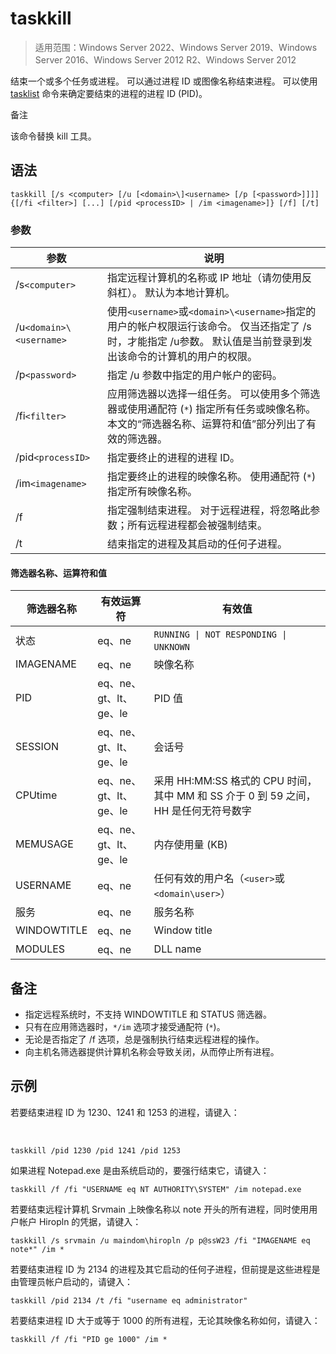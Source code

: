 # taskkill

> 适用范围：Windows Server 2022、Windows Server 2019、Windows Server 2016、Windows Server 2012 R2、Windows Server 2012

结束一个或多个任务或进程。 可以通过进程 ID 或图像名称结束进程。 可以使用 [tasklist](https://learn.microsoft.com/zh-cn/windows-server/administration/windows-commands/tasklist) 命令来确定要结束的进程的进程 ID (PID)。

 备注

该命令替换 kill 工具。

## 语法

```
taskkill [/s <computer> [/u [<domain>\]<username> [/p [<password>]]]] {[/fi <filter>] [...] [/pid <processID> | /im <imagename>]} [/f] [/t]
```

### 参数

|参数|说明|
| --------| --------------------------------------------------------------------------------------------------------------------------------------------------|
|/s`<computer>`​|指定远程计算机的名称或 IP 地址（请勿使用反斜杠）。 默认为本地计算机。|
|/u`<domain>\<username>`​|使用`<username>`​或`<domain>\<username>`​指定的用户的帐户权限运行该命令。 仅当还指定了 /s时，才能指定 /u参数。 默认值是当前登录到发出该命令的计算机的用户的权限。|
|/p`<password>`​|指定 /u 参数中指定的用户帐户的密码。|
|/fi`<filter>`​|应用筛选器以选择一组任务。 可以使用多个筛选器或使用通配符 (`*`​) 指定所有任务或映像名称。 本文的“筛选器名称、运算符和值”部分列出了有效的筛选器。|
|/pid`<processID>`​|指定要终止的进程的进程 ID。|
|/im`<imagename>`​|指定要终止的进程的映像名称。 使用通配符 (`*`​) 指定所有映像名称。|
|/f|指定强制结束进程。 对于远程进程，将忽略此参数；所有远程进程都会被强制结束。|
|/t|结束指定的进程及其启动的任何子进程。|

#### 筛选器名称、运算符和值

|筛选器名称|有效运算符|有效值|
| -------------| ------------------------| -------------------------------------------------------------------------------------|
|状态|eq、ne|​`RUNNING \| NOT RESPONDING \| UNKNOWN`​|
|IMAGENAME|eq、ne|映像名称|
|PID|eq、ne、gt、lt、ge、le|PID 值|
|SESSION|eq、ne、gt、lt、ge、le|会话号|
|CPUtime|eq、ne、gt、lt、ge、le|采用 HH:MM:SS 格式的 CPU 时间，其中 MM 和 SS 介于 0 到 59 之间，HH 是任何无符号数字|
|MEMUSAGE|eq、ne、gt、lt、ge、le|内存使用量 (KB)|
|USERNAME|eq、ne|任何有效的用户名（`<user>`​或`<domain\user>`​）|
|服务|eq、ne|服务名称|
|WINDOWTITLE|eq、ne|Window title|
|MODULES|eq、ne|DLL name|

## 备注

* 指定远程系统时，不支持 WINDOWTITLE 和 STATUS 筛选器。
* 只有在应用筛选器时，`*/im`​ 选项才接受通配符 (`*`​)。
* 无论是否指定了 /f 选项，总是强制执行结束远程进程的操作。
* 向主机名筛选器提供计算机名称会导致关闭，从而停止所有进程。

## 示例

若要结束进程 ID 为 1230、1241 和 1253 的进程，请键入：

‍

```
taskkill /pid 1230 /pid 1241 /pid 1253
```

如果进程 Notepad.exe 是由系统启动的，要强行结束它，请键入：

```
taskkill /f /fi "USERNAME eq NT AUTHORITY\SYSTEM" /im notepad.exe
```

若要结束远程计算机 Srvmain 上映像名称以 note 开头的所有进程，同时使用用户帐户 Hiropln 的凭据，请键入：

```
taskkill /s srvmain /u maindom\hiropln /p p@ssW23 /fi "IMAGENAME eq note*" /im *
```

若要结束进程 ID 为 2134 的进程及其它启动的任何子进程，但前提是这些进程是由管理员帐户启动的，请键入：

```
taskkill /pid 2134 /t /fi "username eq administrator"
```

若要结束进程 ID 大于或等于 1000 的所有进程，无论其映像名称如何，请键入：

```
taskkill /f /fi "PID ge 1000" /im *
```

‍
